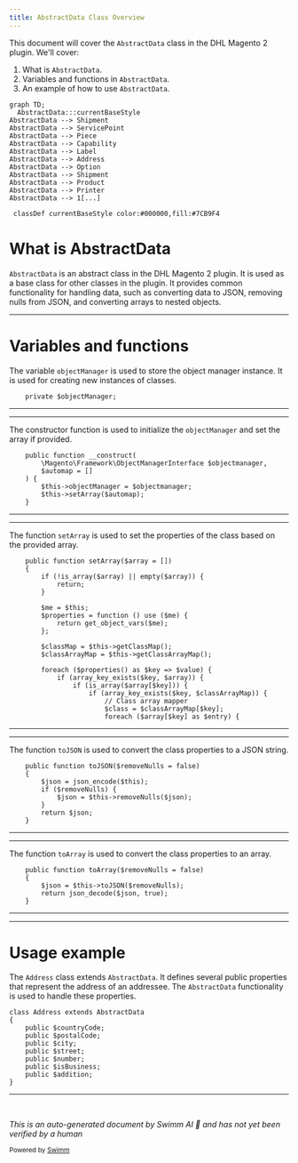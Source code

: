 ```yaml
---
title: AbstractData Class Overview
---
```

This document will cover the `AbstractData` class in the DHL Magento 2 plugin. We'll cover:

1. What is `AbstractData`.
2. Variables and functions in `AbstractData`.
3. An example of how to use `AbstractData`.

```mermaid
graph TD;
  AbstractData:::currentBaseStyle
AbstractData --> Shipment
AbstractData --> ServicePoint
AbstractData --> Piece
AbstractData --> Capability
AbstractData --> Label
AbstractData --> Address
AbstractData --> Option
AbstractData --> Shipment
AbstractData --> Product
AbstractData --> Printer
AbstractData --> 1[...]

 classDef currentBaseStyle color:#000000,fill:#7CB9F4
```

# What is AbstractData

`AbstractData` is an abstract class in the DHL Magento 2 plugin. It is used as a base class for other classes in the plugin. It provides common functionality for handling data, such as converting data to JSON, removing nulls from JSON, and converting arrays to nested objects.

<SwmSnippet path="/Model/Data/AbstractData.php" line="7">

---

# Variables and functions

The variable `objectManager` is used to store the object manager instance. It is used for creating new instances of classes.

```hack
    private $objectManager;
```

---

</SwmSnippet>

<SwmSnippet path="/Model/Data/AbstractData.php" line="9">

---

The constructor function is used to initialize the `objectManager` and set the array if provided.

```hack
    public function __construct(
        \Magento\Framework\ObjectManagerInterface $objectmanager,
        $automap = []
    ) {
        $this->objectManager = $objectmanager;
        $this->setArray($automap);
    }
```

---

</SwmSnippet>

<SwmSnippet path="/Model/Data/AbstractData.php" line="17">

---

The function `setArray` is used to set the properties of the class based on the provided array.

```hack
    public function setArray($array = [])
    {
        if (!is_array($array) || empty($array)) {
            return;
        }

        $me = $this;
        $properties = function () use ($me) {
            return get_object_vars($me);
        };

        $classMap = $this->getClassMap();
        $classArrayMap = $this->getClassArrayMap();

        foreach ($properties() as $key => $value) {
            if (array_key_exists($key, $array)) {
                if (is_array($array[$key])) {
                    if (array_key_exists($key, $classArrayMap)) {
                        // Class array mapper
                        $class = $classArrayMap[$key];
                        foreach ($array[$key] as $entry) {
```

---

</SwmSnippet>

<SwmSnippet path="/Model/Data/AbstractData.php" line="59">

---

The function `toJSON` is used to convert the class properties to a JSON string.

```hack
    public function toJSON($removeNulls = false)
    {
        $json = json_encode($this);
        if ($removeNulls) {
            $json = $this->removeNulls($json);
        }
        return $json;
    }
```

---

</SwmSnippet>

<SwmSnippet path="/Model/Data/AbstractData.php" line="68">

---

The function `toArray` is used to convert the class properties to an array.

```hack
    public function toArray($removeNulls = false)
    {
        $json = $this->toJSON($removeNulls);
        return json_decode($json, true);
    }
```

---

</SwmSnippet>

<SwmSnippet path="/Model/Data/Api/Request/Shipment/Addressee/Address.php" line="7">

---

# Usage example

The `Address` class extends `AbstractData`. It defines several public properties that represent the address of an addressee. The `AbstractData` functionality is used to handle these properties.

```hack
class Address extends AbstractData
{
    public $countryCode;
    public $postalCode;
    public $city;
    public $street;
    public $number;
    public $isBusiness;
    public $addition;
}
```

---

</SwmSnippet>

&nbsp;

*This is an auto-generated document by Swimm AI 🌊 and has not yet been verified by a human*

<SwmMeta version="3.0.0" repo-id="Z2l0aHViJTNBJTNBZGhsLW1hZ2VudG8yLXBsdWdpbiUzQSUzQWdpbGFkbmF2b3Q=" repo-name="dhl-magento2-plugin"><sup>Powered by [Swimm](/)</sup></SwmMeta>
